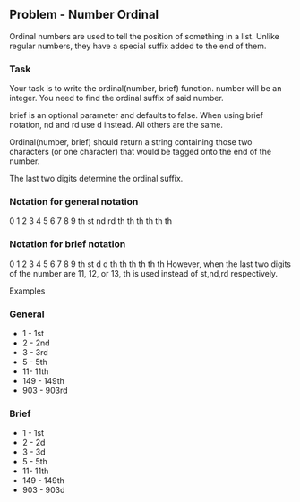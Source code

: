 ## Problem - Number Ordinal

Ordinal numbers are used to tell the position of something in a list. Unlike regular numbers, they have a special suffix added to the end of them.

### Task

Your task is to write the ordinal(number, brief) function. number will be an integer. You need to find the ordinal suffix of said number.

brief is an optional parameter and defaults to false. When using brief notation, nd and rd use d instead. All others are the same.

Ordinal(number, brief) should return a string containing those two characters (or one character) that would be tagged onto the end of the number.

The last two digits determine the ordinal suffix.

### Notation for general notation

0  1  2  3  4  5  6  7  8  9
th st nd rd th th th th th th

### Notation for brief notation

0  1  2  3  4  5  6  7  8  9
th st d  d th th th th th th
However, when the last two digits of the number are 11, 12, or 13, th is used instead of st,nd,rd respectively.

Examples

### General
- 1 - 1st
- 2 - 2nd
- 3 - 3rd
- 5 - 5th
- 11- 11th
- 149 - 149th
- 903 - 903rd

### Brief
- 1 - 1st
- 2 - 2d
- 3 - 3d
- 5 - 5th
- 11- 11th
- 149 - 149th
- 903 - 903d
